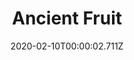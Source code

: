 ---
templateKey: blog-post
title: Ancient Fruit
type: fruit
description: Its been dormant for eons.
featuredpost: false
date: 2020-02-10T00:00:02.711Z
featuredimage: /img/Ancient_Fruit.png
sellPrice: 550
tags:
  - fruit
  - Traveling Cart
  - Museum reward
  - The Lost Bundle
---